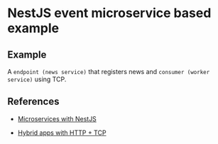 # NestJS event microservice based example

## Example
A `endpoint (news service)` that registers news and `consumer (worker service)` using TCP.

## References
* [Microservices with NestJS](https://docs.nestjs.com/microservices/basics#overview)

* [Hybrid apps with HTTP + TCP](https://docs.nestjs.com/faq/hybrid-application)